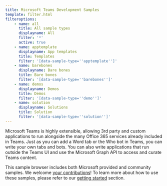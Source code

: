 ```yaml
---
title: Microsoft Teams Development Samples
template: filter.html
filteroptions:
    - name: all
      title: All sample types
      displayname: All
      filter: '*'
      active: true
    - name: apptemplate
      displayname: App templates
      title: Templates
      filter: '[data-sample-type=''apptemplate'']'
    - name: barebones
      displayname: Bare bones
      title: Bare bones
      filter: '[data-sample-type=''barebones'']'
    - name: demos
      displayname: Demos
      title: Demos
      filter: '[data-sample-type=''demo'']'
    - name: solution
      displayname: Solutions
      title: Solution
      filter: '[data-sample-type=''solution'']'
---
```


Microsoft Teams is highly extensible, allowing 3rd party and custom applications to run alongside the many Office 365 services already included in Teams. Just as you can add a Word tab or the Who bot in Teams, you can write your own tabs and bots. You can also write applications that run outside the Teams UI and use the Microsoft Graph API to access and curate Teams content.

This sample browser includes both Microsoft provided and community samples. We welcome [your contributions](contributing/index.md)! To learn more about how to use these samples, please refer to our [getting started](./gettingstarted/index.md) section.

